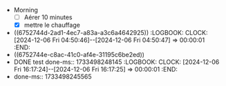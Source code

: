 - Morning
  * [ ] Aérer 10 minutes
  * [x] mettre le chauffage
- ((6752744d-2ad1-4ec7-a83a-a3c6a4642925))
  :LOGBOOK:
  CLOCK: [2024-12-06 Fri 04:50:46]--[2024-12-06 Fri 04:50:47] =>  00:00:01
  :END:
- ((6752744e-c8ac-41c0-af4e-31195c6be2ed))
- DONE test
  done-ms:: 1733498248145
  :LOGBOOK:
  CLOCK: [2024-12-06 Fri 16:17:24]--[2024-12-06 Fri 16:17:25] =>  00:00:01
  :END:
- done-ms:: 1733498245565
